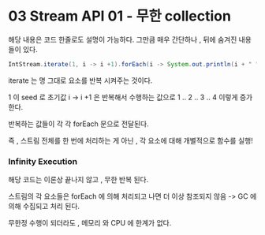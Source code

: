 # 03 Stream API 01 - 무한 collection

해당 내용은 코드 한줄로도 설명이 가능하다.
그만큼 매우 간단하나 , 뒤에 숨겨진 내용들이 있다.

```java
IntStream.iterate(1, i -> i +1).forEach(i -> System.out.println(i + " "));
```

iterate 는 명 그대로 요소를 반복 시켜주는 것이다.

1 이 seed 로 초기값
i -> i +1 은 반복해서 수행하는 값으로 1 .. 2 .. 3 .. 4 이렇게 증가한다.

반복하는 값들이 각 각 forEach 문으로 전달된다.

즉 , 스트림 전체를 한 번에 처리하는 게 아닌 , 각 요소에 대해 개별적으로 함수를 실행!

### Infinity Execution

해당 코드는 이론상 끝나지 않고 , 무한 반복 된다.

스트림의 각 요소들은 forEach 에 의해 처리되고 나면 더 이상 참조되지 않음
-> GC 에 의해 수집되고 처리 된다.

무한정 수행이 되더라도 , 메모리 와 CPU 에 한계가 없다.